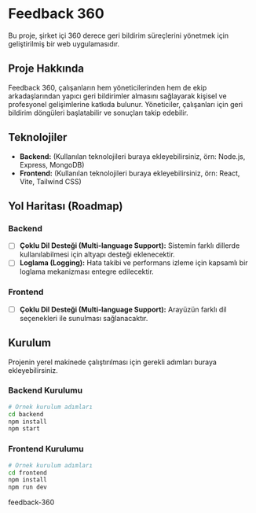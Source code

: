 # Feedback 360

Bu proje, şirket içi 360 derece geri bildirim süreçlerini yönetmek için geliştirilmiş bir web uygulamasıdır.

## Proje Hakkında

Feedback 360, çalışanların hem yöneticilerinden hem de ekip arkadaşlarından yapıcı geri bildirimler almasını sağlayarak kişisel ve profesyonel gelişimlerine katkıda bulunur. Yöneticiler, çalışanları için geri bildirim döngüleri başlatabilir ve sonuçları takip edebilir.

## Teknolojiler

- **Backend:** (Kullanılan teknolojileri buraya ekleyebilirsiniz, örn: Node.js, Express, MongoDB)
- **Frontend:** (Kullanılan teknolojileri buraya ekleyebilirsiniz, örn: React, Vite, Tailwind CSS)

## Yol Haritası (Roadmap)

### Backend

- [ ] **Çoklu Dil Desteği (Multi-language Support):** Sistemin farklı dillerde kullanılabilmesi için altyapı desteği eklenecektir.
- [ ] **Loglama (Logging):** Hata takibi ve performans izleme için kapsamlı bir loglama mekanizması entegre edilecektir.

### Frontend

- [ ] **Çoklu Dil Desteği (Multi-language Support):** Arayüzün farklı dil seçenekleri ile sunulması sağlanacaktır.

## Kurulum

Projenin yerel makinede çalıştırılması için gerekli adımları buraya ekleyebilirsiniz.

### Backend Kurulumu

```bash
# Örnek kurulum adımları
cd backend
npm install
npm start
```

### Frontend Kurulumu

```bash
# Örnek kurulum adımları
cd frontend
npm install
npm run dev
```
feedback-360
